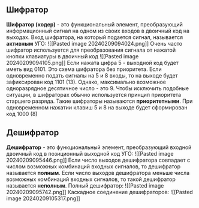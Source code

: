 ## Шифратор
**Шифратор (кодер)** - это функциональный элемент, преобразующий информационный сигнал на одном из своих входов в двоичный код на выходах. Вход шифратора, на который подается сигнал, называется **активным**
УГО:
![[Pasted image 20240209094024.png]]
Очень часто шифратор используется для преобразования сигнала от нажатой кнопки клавиатуры в двоичный код
![[Pasted image 20240209094105.png]]
Если нажата цифра 5 - выходной код будет иметь вид 0101. Это схема шифратора без приоритета. Если одновременно подать сигналы на 5 и 8 входы, то на выходе будет зафиксирован код 1101 (13). Однако, максимально возможное одноразрядное десятичное число - это 9. 
Чтобы исключить подобные ситуации, в шифраторах обычно используется принцип приоритета старшего разряда. Такие шифраторы называются **приоритетными**. При одновременном нажатии клавиш 5 и 8 на выходе будет сформирован код 1000 (8)
## Дешифратор
**Дешифратор** - это функциональный элемент, преобразующий входной двоичный код в позиционный выходной код
УГО:
![[Pasted image 20240209095446.png]]
Если число выходов дешифратора совпадает с числом возможных комбинаций входных сигналов, то дешифратор называется **полным**. Если число выходов дешифратора меньше числа возможных комбинаций входных сигналов, то такой дешифратор называется **неполным**. 
Полный дешифратор:
![[Pasted image 20240209095742.png]]
Каскадное соединение дешифраторов:
![[Pasted image 20240209105317.png]]